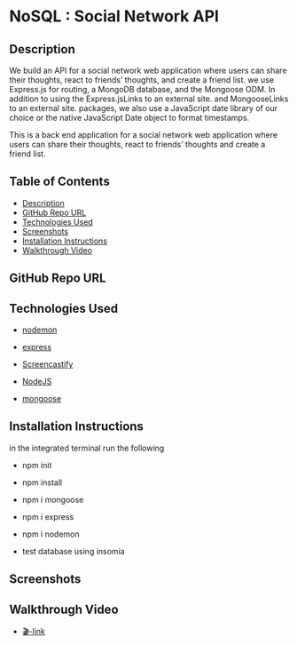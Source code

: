 # NoSQL : Social Network API

## Description

We build an API for a social network web application where users can share their thoughts, react to friends’ thoughts, and create a friend list. we use Express.js for routing, a MongoDB database, and the Mongoose ODM. In addition to using the Express.jsLinks to an external site. and MongooseLinks to an external site. packages, we also use a JavaScript date library of our  choice or the native JavaScript Date object to format timestamps.

This is a back end application for a social network web application where users can share their thoughts, react to friends’ thoughts and create a friend list.

## Table of Contents
* [Description](#description)
* [GitHub Repo URL](#github-repo-url)
* [Technologies Used](#technologies-used)
* [Screenshots](#screenshots)
* [Installation Instructions](#installation-instructions)
* [Walkthrough Video ](#walkthrough-video)

## GitHub Repo URL


## Technologies Used

* [nodemon](https://www.npmjs.com/package/nodemon)

* [express](https://www.npmjs.com/package/express)

* [Screencastify](https://app.screencastify.com/videos)

* [NodeJS](https://nodejs.org/)

* [mongoose](https://www.npmjs.com/package/mongoose)

## Installation Instructions

in the integrated terminal run the following 

* npm init 

* npm install

* npm i mongoose

* npm i express

* npm i nodemon

* test database using insomia

## Screenshots




## Walkthrough Video 

* [🎬-link]()
